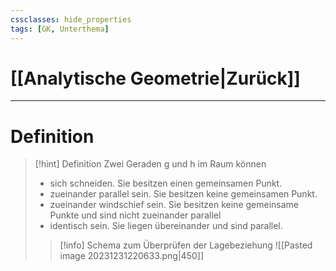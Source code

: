 ```yaml
---
cssclasses: hide_properties
tags: [GK, Unterthema]
---
```


# [[Analytische Geometrie|Zurück]]

___
# Definition

>[!hint] Definition
>Zwei Geraden g und h im Raum können
>- sich schneiden. Sie besitzen einen gemeinsamen Punkt.
>- zueinander parallel sein. Sie besitzen keine gemeinsamen Punkt.
>- zueinander windschief sein. Sie besitzen keine gemeinsame Punkte und sind nicht zueinander parallel
>- identisch sein. Sie liegen übereinander und sind parallel.
>
>>[!info] Schema zum Überprüfen der Lagebeziehung
>>![[Pasted image 20231231220633.png|450]]

<br>
